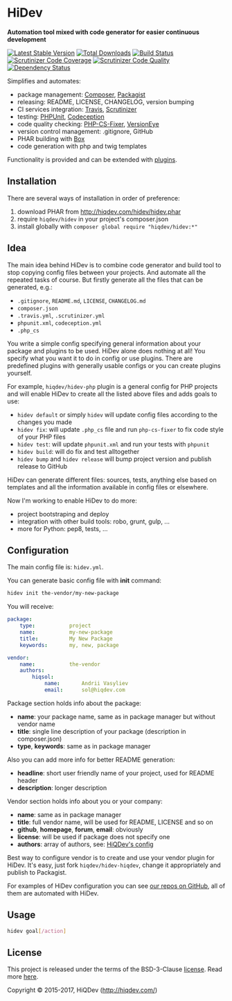 # HiDev

**Automation tool mixed with code generator for easier continuous development**

[![Latest Stable Version](https://poser.pugx.org/hiqdev/hidev/v/stable)](https://packagist.org/packages/hiqdev/hidev)
[![Total Downloads](https://poser.pugx.org/hiqdev/hidev/downloads)](https://packagist.org/packages/hiqdev/hidev)
[![Build Status](https://img.shields.io/travis/hiqdev/hidev.svg)](https://travis-ci.org/hiqdev/hidev)
[![Scrutinizer Code Coverage](https://img.shields.io/scrutinizer/coverage/g/hiqdev/hidev.svg)](https://scrutinizer-ci.com/g/hiqdev/hidev/)
[![Scrutinizer Code Quality](https://img.shields.io/scrutinizer/g/hiqdev/hidev.svg)](https://scrutinizer-ci.com/g/hiqdev/hidev/)
[![Dependency Status](https://www.versioneye.com/php/hiqdev:hidev/dev-master/badge.svg)](https://www.versioneye.com/php/hiqdev:hidev/dev-master)

Simplifies and automates:

- package management: [Composer], [Packagist]
- releasing: README, LICENSE, CHANGELOG, version bumping
- CI services integration: [Travis], [Scrutinizer]
- testing: [PHPUnit], [Codeception]
- code quality checking: [PHP-CS-Fixer], [VersionEye]
- version control management: .gitignore, GitHub
- PHAR building with [Box]
- code generation with php and twig templates

Functionality is provided and can be extended with [plugins].

[Composer]:         https://getcomposer.org/
[Packagist]:        https://packagist.org/
[Travis]:           https://travis-ci.org/
[Scrutinizer]:      https://scrutinizer-ci.com/
[PHPUnit]:          https://phpunit.de/
[Codeception]:      http://codeception.com/
[PHP-CS-Fixer]:     https://github.com/FriendsOfPHP/PHP-CS-Fixer
[VersionEye]:       https://www.versioneye.com/
[Box]:              https://github.com/box-project/box2
[plugins]:          docs/Plugins.md

## Installation

There are several ways of installation in order of preference:

1. download PHAR from http://hiqdev.com/hidev/hidev.phar
2. require `hiqdev/hidev` in your project's composer.json
3. install globally with `composer global require "hiqdev/hidev:*"`

## Idea

The main idea behind HiDev is to combine code generator and build tool to stop
copying config files between your projects. And automate all the repeated tasks
of course. But firstly generate all the files that can be generated, e.g.:

- `.gitignore`, `README.md`, `LICENSE`, `CHANGELOG.md`
- `composer.json`
- `.travis.yml`, `.scrutinizer.yml`
- `phpunit.xml`, `codeception.yml`
- `.php_cs`

You write a simple config specifying general information about your package
and plugins to be used. HiDev alone does nothing at all! You specify what
you want it to do in config or use plugins. There are predefined plugins with
generally usable configs or you can create plugins yourself.

For example, `hiqdev/hidev-php` plugin is a general config for PHP projects and
will enable HiDev to create all the listed above files and adds goals to use:

- `hidev default` or simply `hidev` will update config files according to the changes you made
- `hidev fix`: will update `.php_cs` file and run `php-cs-fixer` to fix code style of your PHP files
- `hidev test`: will update `phpunit.xml` and run your tests with `phpunit`
- `hidev build`: will do fix and test alltogether
- `hidev bump` and `hidev release` will bump project version and publish release to GitHub

HiDev can generate different files: sources, tests, anything else based on templates and
all the information available in config files or elsewhere.

Now I'm working to enable HiDev to do more:

- project bootstraping and deploy
- integration with other build tools: robo, grunt, gulp, ...
- more for Python: pep8, tests, ...

## Configuration

The main config file is: `hidev.yml`.

You can generate basic config file with **init** command:

```sh
hidev init the-vendor/my-new-package
```

You will receive:

```yaml
package:
    type:           project
    name:           my-new-package
    title:          My New Package
    keywords:       my, new, package

vendor:
    name:           the-vendor
    authors:
        hiqsol:
            name:       Andrii Vasyliev
            email:      sol@hiqdev.com
```

Package section holds info about the package:

- **name**: your package name, same as in package manager but without vendor name
- **title**: single line description of your package (description in composer.json)
- **type**, **keywords**: same as in package manager

Also you can add more info for better README generation:

- **headline**: short user friendly name of your project, used for README header
- **description**: longer description

Vendor section holds info about you or your company:

- **name**: same as in package manager
- **title**: full vendor name, will be used for README, LICENSE and so on
- **github**, **homepage**, **forum**, **email**: obviously
- **license**: will be used if package does not specify one
- **authors**: array of authors, see: [HiQDev's config](https://github.com/hiqdev/hidev-hiqdev/blob/master/src/config/goals.yml)

Best way to configure vendor is to create and use your vendor plugin for HiDev.
It's easy, just fork `hiqdev/hidev-hiqdev`, change it appropriately and publish
to Packagist.

For examples of HiDev configuration you can see [our repos on GitHub],
all of them are automated with HiDev.

[our repos on GitHub]: https://github.com/hiqdev

## Usage

```sh
hidev goal[/action]
```

## License

This project is released under the terms of the BSD-3-Clause [license](LICENSE).
Read more [here](http://choosealicense.com/licenses/bsd-3-clause).

Copyright © 2015-2017, HiQDev (http://hiqdev.com/)
